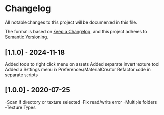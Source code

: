 # Changelog
All notable changes to this project will be documented in this file.

The format is based on [Keep a Changelog](https://keepachangelog.com/en/1.0.0/),
and this project adheres to [Semantic Versioning](https://semver.org/spec/v2.0.0.html).

## [1.1.0] - 2024-11-18
Added tools to right click menu on assets 
Added separate invert texture tool
Added a Settings menu in Preferences/MaterialCreator
Refactor code in separate scripts

## [1.0.0] - 2020-07-25
-Scan if directory or texture selected
-Fix read/write error
-Multiple folders
-Texture Types
